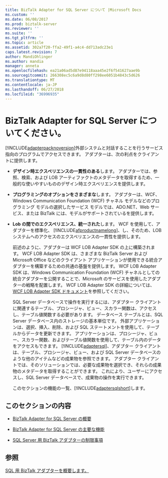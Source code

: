 ```yaml
---
title: BizTalk Adapter for SQL Server について |Microsoft Docs
ms.custom: ''
ms.date: 06/08/2017
ms.prod: biztalk-server
ms.reviewer: ''
ms.suite: ''
ms.tgt_pltfrm: ''
ms.topic: article
ms.assetid: 302a7f20-ffa2-49f1-a4c4-dd713adc23e1
caps.latest.revision: 7
author: MandiOhlinger
ms.author: mandia
manager: anneta
ms.openlocfilehash: ea21a06ad5d87e94118aaa45e2f6f541627aae9b
ms.sourcegitcommit: 266308ec5c6a9d8d80ff298ee6051b4843c5d626
ms.translationtype: MT
ms.contentlocale: ja-JP
ms.lasthandoff: 06/27/2018
ms.locfileid: "36996935"
---
```

# <a name="understand-biztalk-adapter-for-sql-server"></a>BizTalk Adapter for SQL Server についてください。
[!INCLUDE[adapterpacknoversion](../../includes/adapterpacknoversion-md.md)]外部システムと対話することを行うサービス指向のプログラムでアクセスできます。 アダプターは、次の利点をクライアントに提供します。  
  
- **デザイン時エクスペリエンスの一貫性のある**します。 アダプターでは、参照、検索、および LOB アーティファクトのメタデータを取得するため、一般的な使いやすいもののデザイン時エクスペリエンスを提供します。  
  
- **プログラミングのオプションをさまざまな**します。 アダプターは、WCF、Windows Communication Foundation (WCF) チャネル モデルなどのプログラミング モデルの選択したサービス モデルでは、ADO.NET、Web サービス、または BizTalk には、モデルがサポートされているを提供します。  
  
- **Lob の間でのエクスペリエンス、統一された**します。 WCF を使用して、アダプターを標準化、 [!INCLUDE[afproductnamelong](../../includes/afproductnamelong-md.md)]、し、そのため、LOB システムへのアクセスのエクスペリエンスの一貫性を提供します。  
  
  前述のように、アダプターは WCF LOB Adapter SDK の上に構築されます。 WCF LOB Adapter SDK は、さまざまな BizTalk Server および Microsoft Office などのクライアント アプリケーションが使用できる統合アダプターを構築するための共通の基盤を提供します。 WCF LOB Adapter SDK は、Windows Communication Foundation (WCF) チャネルとしての統合アダプターを公開することで、Microsoft のサービスを使用したアダプターの戦略を配置します。 WCF LOB Adapter SDK の詳細については、[WCF LOB Adapter SDK ドキュメント](../../adapters-and-accelerators/wcf-lob-adapter-sdk/microsoft-wcf-line-of-business-adapter-sdk-documentation.md)を参照してください。
  
  SQL Server データベースで操作を実行するには、アダプター クライアントに関連するテーブル、プロシージャ、ビュー、スカラー関数は、アクセスし、テーブル値関数する必要があります。 データベース テーブルとは、SQL Server データベース内のストレージの基本単位です。 外部アプリケーションは、選択、挿入、削除、および SQL ステートメントを使用して、テーブルからデータを更新できます。 アプリケーションは、プロシージャ、ビュー、スカラー関数、およびテーブル値関数を使用して、テーブル内のデータをアクセスもできます。 [!INCLUDE[adaptersql](../../includes/adaptersql-md.md)]、アダプター クライアントは、テーブル、プロシージャ、ビュー、および SQL Server データベースのような他のアイテムなどの成果物を参照できます。 アダプター クライアントでは、そのソリューションでは、必要な成果物を選択でき、それらの成果物のメタデータを取得することができます。 これにより、ユーザーにアクセスし、SQL Server データベースで、成果物の操作を実行できます。  
  
  このセクションの機能の一覧、[!INCLUDE[adaptersqlshort](../../includes/adaptersqlshort-md.md)]します。  
  
## <a name="in-this-section"></a>このセクションの内容  
  
-   [BizTalk Adapter for SQL Server の概要](../../adapters-and-accelerators/adapter-sql/overview-of-biztalk-adapter-for-sql-server.md)  
  
-   [BizTalk Adapter for SQL Server の主要な機能](../../adapters-and-accelerators/adapter-sql/key-features-in-biztalk-adapter-for-sql-server.md) 
  
-   [SQL Server 用 BizTalk アダプターの制限事項](../../adapters-and-accelerators/adapter-sql/limitations-of-biztalk-adapter-for-sql-server.md)  
  
## <a name="see-also"></a>参照  
[SQL 用 BizTalk アダプターを概要します。](../../adapters-and-accelerators/adapter-sql/get-started-with-the-biztalk-adapter-for-sql.md)
